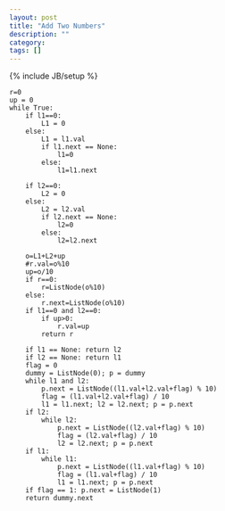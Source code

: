 ```yaml
---
layout: post
title: "Add Two Numbers"
description: ""
category: 
tags: []
---
```

{% include JB/setup %}

    r=0
    up = 0
    while True:
        if l1==0:
            L1 = 0
        else:
            L1 = l1.val
            if l1.next == None:
                l1=0
            else:
                l1=l1.next
    
        if l2==0:
            L2 = 0
        else:
            L2 = l2.val
            if l2.next == None:
                l2=0
            else:
                l2=l2.next
        
        o=L1+L2+up
        #r.val=o%10
        up=o/10
        if r==0:
            r=ListNode(o%10)
        else:
            r.next=ListNode(o%10)
        if l1==0 and l2==0:
            if up>0:
                r.val=up
            return r

        if l1 == None: return l2
        if l2 == None: return l1
        flag = 0
        dummy = ListNode(0); p = dummy
        while l1 and l2:
            p.next = ListNode((l1.val+l2.val+flag) % 10)
            flag = (l1.val+l2.val+flag) / 10
            l1 = l1.next; l2 = l2.next; p = p.next
        if l2:
            while l2:
                p.next = ListNode((l2.val+flag) % 10)
                flag = (l2.val+flag) / 10
                l2 = l2.next; p = p.next
        if l1:
            while l1:
                p.next = ListNode((l1.val+flag) % 10)
                flag = (l1.val+flag) / 10
                l1 = l1.next; p = p.next
        if flag == 1: p.next = ListNode(1)
        return dummy.next